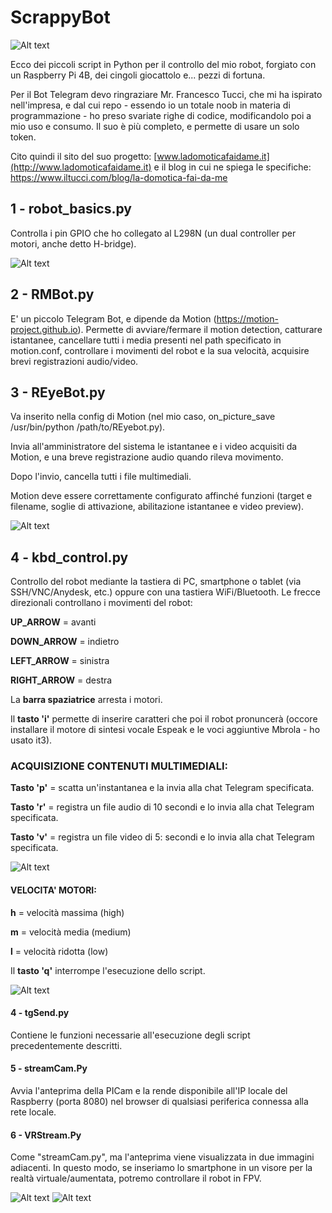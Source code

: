 # ScrappyBot

![Alt text](images/scrappy.png)

<div align="left">
Ecco dei piccoli script in Python per il controllo del mio robot, forgiato con un Raspberry Pi 4B, dei cingoli giocattolo e... pezzi di fortuna.

Per il Bot Telegram devo ringraziare Mr. Francesco Tucci, che mi ha ispirato nell'impresa, e dal cui repo - essendo io un totale noob in materia di programmazione - ho preso svariate righe di codice, modificandolo poi a mio uso e consumo. Il suo è più completo, e permette di usare un solo token.

Cito quindi il sito del suo progetto: [www.ladomoticafaidame.it](http://www.ladomoticafaidame.it) e il blog in cui ne spiega le specifiche: https://www.iltucci.com/blog/la-domotica-fai-da-me

## 1 - robot_basics.py

Controlla i pin GPIO che ho collegato al L298N (un dual controller per motori, anche detto H-bridge).

![Alt text](images/img1.png)

## 2 - RMBot.py

E' un piccolo Telegram Bot, e dipende da Motion (https://motion-project.github.io). Permette di avviare/fermare il motion detection, catturare istantanee, cancellare tutti i media presenti nel path specificato in motion.conf, controllare i movimenti del robot e la sua velocità, acquisire brevi registrazioni audio/video.

## 3 - REyeBot.py

Va inserito nella config di Motion (nel mio caso, on_picture_save /usr/bin/python /path/to/REyebot.py).

Invia all'amministratore del sistema le istantanee e i video acquisiti da Motion, e una breve registrazione audio quando rileva movimento.

Dopo l'invio, cancella tutti i file multimediali.

Motion deve essere correttamente configurato affinché funzioni (target e filename, soglie di attivazione, abilitazione istantanee e video preview).

![Alt text](images/rmbot.jpg)

## 4 - kbd_control.py

Controllo del robot mediante la tastiera di PC, smartphone o tablet (via SSH/VNC/Anydesk, etc.) oppure con una tastiera WiFi/Bluetooth.
Le frecce direzionali controllano i movimenti del robot:

 **UP_ARROW** = avanti

 **DOWN_ARROW** = indietro

 **LEFT_ARROW** = sinistra

 **RIGHT_ARROW** = destra

La **barra spaziatrice** arresta i motori.

Il **tasto 'i'** permette di inserire caratteri che poi il robot pronuncerà (occore installare il motore di sintesi vocale Espeak e le voci aggiuntive Mbrola - ho usato it3).

### ACQUISIZIONE CONTENUTI MULTIMEDIALI:

**Tasto 'p'** = scatta un'instantanea e la invia alla chat Telegram specificata.

**Tasto 'r'** = registra un file audio di 10 secondi e lo invia alla chat Telegram specificata.

**Tasto 'v'** = registra un file video di 5: secondi e lo invia alla chat Telegram specificata.

![Alt text](images/ui.jpg)

#### VELOCITA' MOTORI:

**h** = velocità massima (high)

**m** = velocità media (medium)

**l** = velocità ridotta (low)

Il **tasto 'q'** interrompe l'esecuzione dello script.

![Alt text](images/img2.png)

#### 4 - tgSend.py

Contiene le funzioni necessarie all'esecuzione degli script precedentemente descritti.

#### 5 - streamCam.Py

Avvia l'anteprima della PICam e la rende disponibile all'IP locale del Raspberry (porta 8080) nel browser di qualsiasi periferica connessa alla rete locale.

#### 6 - VRStream.Py

Come "streamCam.py", ma l'anteprima viene visualizzata in due immagini adiacenti. In questo modo, se inseriamo lo smartphone in un visore per la realtà virtuale/aumentata, potremo controllare il robot in FPV.

![Alt text](images/parts.png)
![Alt text](images/3.png)
